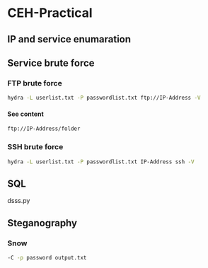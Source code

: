# CEH-Practical

## IP and service enumaration

## Service brute force
### FTP brute force
```bash
hydra -L userlist.txt -P passwordlist.txt ftp://IP-Address -V
```
#### See content
```bash
ftp://IP-Address/folder
```

### SSH brute force
```bash
hydra -L userlist.txt -P passwordlist.txt IP-Address ssh -V
```

## SQL

dsss.py

## Steganography
### Snow
```bash
-C -p password output.txt
```
